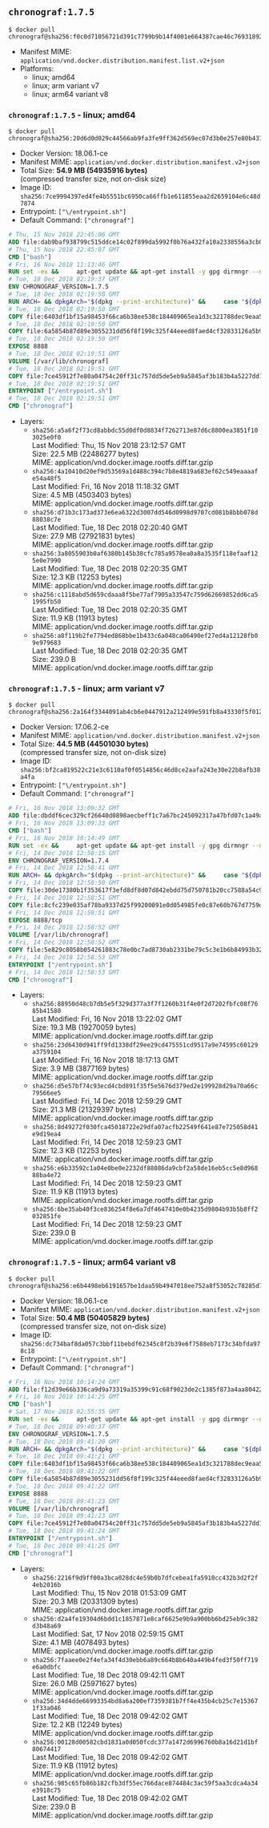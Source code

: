 ## `chronograf:1.7.5`

```console
$ docker pull chronograf@sha256:f0c0d71056721d391c7799b9b14f4001e664387cae46c7693189258cae8b59d6
```

-	Manifest MIME: `application/vnd.docker.distribution.manifest.list.v2+json`
-	Platforms:
	-	linux; amd64
	-	linux; arm variant v7
	-	linux; arm64 variant v8

### `chronograf:1.7.5` - linux; amd64

```console
$ docker pull chronograf@sha256:20d6d0d029c44566ab9fa3fe9ff362d569ec07d3b0e257e80b43776a79a586ab
```

-	Docker Version: 18.06.1-ce
-	Manifest MIME: `application/vnd.docker.distribution.manifest.v2+json`
-	Total Size: **54.9 MB (54935916 bytes)**  
	(compressed transfer size, not on-disk size)
-	Image ID: `sha256:7ce9994397ed4fe4b5551bc6950ca66ffb1e611855eaa2d2659104e6c48d7874`
-	Entrypoint: `["\/entrypoint.sh"]`
-	Default Command: `["chronograf"]`

```dockerfile
# Thu, 15 Nov 2018 22:45:06 GMT
ADD file:dab9baf938799c515ddce14c02f899da5992f0b76a432fa10a2338556a3cb04f in / 
# Thu, 15 Nov 2018 22:45:07 GMT
CMD ["bash"]
# Fri, 16 Nov 2018 11:13:46 GMT
RUN set -ex &&     apt-get update && apt-get install -y gpg dirmngr --no-install-recommends &&     rm -rf /var/lib/apt/lists/* &&     for key in         05CE15085FC09D18E99EFB22684A14CF2582E0C5 ;     do         gpg --keyserver ha.pool.sks-keyservers.net --recv-keys "$key" ||         gpg --keyserver pgp.mit.edu --recv-keys "$key" ||         gpg --keyserver keyserver.pgp.com --recv-keys "$key" ;     done
# Tue, 18 Dec 2018 02:19:37 GMT
ENV CHRONOGRAF_VERSION=1.7.5
# Tue, 18 Dec 2018 02:19:50 GMT
RUN ARCH= && dpkgArch="$(dpkg --print-architecture)" &&     case "${dpkgArch##*-}" in       amd64) ARCH='amd64';;       arm64) ARCH='arm64';;       armhf) ARCH='armhf';;       armel) ARCH='armel';;       *)     echo "Unsupported architecture: ${dpkgArch}"; exit 1;;     esac &&     set -x &&     apt-get update && apt-get install -y ca-certificates curl --no-install-recommends &&     rm -rf /var/lib/apt/lists/* &&     curl -SLO "https://dl.influxdata.com/chronograf/releases/chronograf_${CHRONOGRAF_VERSION}_${ARCH}.deb.asc" &&     curl -SLO "https://dl.influxdata.com/chronograf/releases/chronograf_${CHRONOGRAF_VERSION}_${ARCH}.deb" &&     gpg --batch --verify chronograf_${CHRONOGRAF_VERSION}_${ARCH}.deb.asc chronograf_${CHRONOGRAF_VERSION}_${ARCH}.deb &&     dpkg -i chronograf_${CHRONOGRAF_VERSION}_${ARCH}.deb &&     rm -f chronograf_${CHRONOGRAF_VERSION}_${ARCH}.deb* &&     apt-get purge -y --auto-remove $buildDeps
# Tue, 18 Dec 2018 02:19:50 GMT
COPY file:6403df1bf15a98453f66ca6b38ee538c184409065ea1d3c321788dec9eaa5c77 in /usr/share/chronograf/LICENSE 
# Tue, 18 Dec 2018 02:19:50 GMT
COPY file:6a5854b87d89e3055231dd56f8f199c325f44eeed8faed4cf32833126a5b9cd9 in /usr/share/chronograf/agpl-3.0.md 
# Tue, 18 Dec 2018 02:19:50 GMT
EXPOSE 8888
# Tue, 18 Dec 2018 02:19:51 GMT
VOLUME [/var/lib/chronograf]
# Tue, 18 Dec 2018 02:19:51 GMT
COPY file:7ce45912f7e80a04754c20ff31c757dd5de5eb9a5845af3b183b4a5227dd1c1e in /entrypoint.sh 
# Tue, 18 Dec 2018 02:19:51 GMT
ENTRYPOINT ["/entrypoint.sh"]
# Tue, 18 Dec 2018 02:19:51 GMT
CMD ["chronograf"]
```

-	Layers:
	-	`sha256:a5a6f2f73cd8abbdc55d0df0d8834f7262713e87d6c8800ea3851f103025e0f0`  
		Last Modified: Thu, 15 Nov 2018 23:12:57 GMT  
		Size: 22.5 MB (22486277 bytes)  
		MIME: application/vnd.docker.image.rootfs.diff.tar.gzip
	-	`sha256:4a10410d20ef9d53569a1d488c394c7b8e4819a683ef62c549eaaaafe54a48f5`  
		Last Modified: Fri, 16 Nov 2018 11:18:32 GMT  
		Size: 4.5 MB (4503403 bytes)  
		MIME: application/vnd.docker.image.rootfs.diff.tar.gzip
	-	`sha256:d71b3c173ad373e6ea6322d3007dd546d0998d9707cd081b8bbb078d88038c7e`  
		Last Modified: Tue, 18 Dec 2018 02:20:40 GMT  
		Size: 27.9 MB (27921831 bytes)  
		MIME: application/vnd.docker.image.rootfs.diff.tar.gzip
	-	`sha256:3a8055903b0af6380b145b38cfc785a9578ea0a8a3535f118efaaf125e0e7990`  
		Last Modified: Tue, 18 Dec 2018 02:20:35 GMT  
		Size: 12.3 KB (12253 bytes)  
		MIME: application/vnd.docker.image.rootfs.diff.tar.gzip
	-	`sha256:c1118abd5d659cdaaa8f5be77af7905a33547c759d62669852dd6ca51995fb50`  
		Last Modified: Tue, 18 Dec 2018 02:20:35 GMT  
		Size: 11.9 KB (11913 bytes)  
		MIME: application/vnd.docker.image.rootfs.diff.tar.gzip
	-	`sha256:a8f119b2fe7794ed868bbe1b433c6a048ca06490ef27ed4a12128fb09e979683`  
		Last Modified: Tue, 18 Dec 2018 02:20:35 GMT  
		Size: 239.0 B  
		MIME: application/vnd.docker.image.rootfs.diff.tar.gzip

### `chronograf:1.7.5` - linux; arm variant v7

```console
$ docker pull chronograf@sha256:2a164f3344091ab4cb6e0447912a212499e591fb8a43330f5f012c28e324f8be
```

-	Docker Version: 17.06.2-ce
-	Manifest MIME: `application/vnd.docker.distribution.manifest.v2+json`
-	Total Size: **44.5 MB (44501030 bytes)**  
	(compressed transfer size, not on-disk size)
-	Image ID: `sha256:bf2ca819522c21e3c6110af0f0514856c46d8ce2aafa243e30e22b8afb38a4fa`
-	Entrypoint: `["\/entrypoint.sh"]`
-	Default Command: `["chronograf"]`

```dockerfile
# Fri, 16 Nov 2018 13:09:32 GMT
ADD file:dbddf6cec329cf26640d0898aecbeff1c7a67bc245092317a47bfd07c1a49a2d in / 
# Fri, 16 Nov 2018 13:09:33 GMT
CMD ["bash"]
# Fri, 16 Nov 2018 18:14:49 GMT
RUN set -ex &&     apt-get update && apt-get install -y gpg dirmngr --no-install-recommends &&     rm -rf /var/lib/apt/lists/* &&     for key in         05CE15085FC09D18E99EFB22684A14CF2582E0C5 ;     do         gpg --keyserver ha.pool.sks-keyservers.net --recv-keys "$key" ||         gpg --keyserver pgp.mit.edu --recv-keys "$key" ||         gpg --keyserver keyserver.pgp.com --recv-keys "$key" ;     done
# Fri, 14 Dec 2018 12:58:15 GMT
ENV CHRONOGRAF_VERSION=1.7.4
# Fri, 14 Dec 2018 12:58:41 GMT
RUN ARCH= && dpkgArch="$(dpkg --print-architecture)" &&     case "${dpkgArch##*-}" in       amd64) ARCH='amd64';;       arm64) ARCH='arm64';;       armhf) ARCH='armhf';;       armel) ARCH='armel';;       *)     echo "Unsupported architecture: ${dpkgArch}"; exit 1;;     esac &&     set -x &&     apt-get update && apt-get install -y ca-certificates curl --no-install-recommends &&     rm -rf /var/lib/apt/lists/* &&     curl -SLO "https://dl.influxdata.com/chronograf/releases/chronograf_${CHRONOGRAF_VERSION}_${ARCH}.deb.asc" &&     curl -SLO "https://dl.influxdata.com/chronograf/releases/chronograf_${CHRONOGRAF_VERSION}_${ARCH}.deb" &&     gpg --batch --verify chronograf_${CHRONOGRAF_VERSION}_${ARCH}.deb.asc chronograf_${CHRONOGRAF_VERSION}_${ARCH}.deb &&     dpkg -i chronograf_${CHRONOGRAF_VERSION}_${ARCH}.deb &&     rm -f chronograf_${CHRONOGRAF_VERSION}_${ARCH}.deb* &&     apt-get purge -y --auto-remove $buildDeps
# Fri, 14 Dec 2018 12:58:50 GMT
COPY file:30de17380b1f353617f3efd8df8d07d842ebdd75d750781b20cc7588a54c918d in /usr/share/chronograf/LICENSE 
# Fri, 14 Dec 2018 12:58:51 GMT
COPY file:8cfc239e035af78ba9337d25f99200091e0d054985fe0c87e60b767d7759d99d in /usr/share/chronograf/agpl-3.0.md 
# Fri, 14 Dec 2018 12:58:51 GMT
EXPOSE 8888/tcp
# Fri, 14 Dec 2018 12:58:52 GMT
VOLUME [/var/lib/chronograf]
# Fri, 14 Dec 2018 12:58:52 GMT
COPY file:5e829c8058b054261083c78e0bc7ad8730ab2331be79c5c3e1b6b84993b3224b in /entrypoint.sh 
# Fri, 14 Dec 2018 12:58:53 GMT
ENTRYPOINT ["/entrypoint.sh"]
# Fri, 14 Dec 2018 12:58:53 GMT
CMD ["chronograf"]
```

-	Layers:
	-	`sha256:88950d48cb7db5e5f329d377a3f7f1260b31f4e0f2d7202fbfc08f7685b41580`  
		Last Modified: Fri, 16 Nov 2018 13:22:02 GMT  
		Size: 19.3 MB (19270059 bytes)  
		MIME: application/vnd.docker.image.rootfs.diff.tar.gzip
	-	`sha256:23d6430d941ff9fd1338df29ee29cd475551cd9517a9e74595c60129a3759104`  
		Last Modified: Fri, 16 Nov 2018 18:17:13 GMT  
		Size: 3.9 MB (3877169 bytes)  
		MIME: application/vnd.docker.image.rootfs.diff.tar.gzip
	-	`sha256:d5e57bf74c93ecd4cbd891f35f5e5676d379ed2e199928d29a70a66c79566ee5`  
		Last Modified: Fri, 14 Dec 2018 12:59:29 GMT  
		Size: 21.3 MB (21329397 bytes)  
		MIME: application/vnd.docker.image.rootfs.diff.tar.gzip
	-	`sha256:8d49272f030fca45018722e29dfa07acfb22549f641e87e725058d41e9d19ea4`  
		Last Modified: Fri, 14 Dec 2018 12:59:23 GMT  
		Size: 12.3 KB (12253 bytes)  
		MIME: application/vnd.docker.image.rootfs.diff.tar.gzip
	-	`sha256:e6b33592c1a04e0be0e2232df88086da9cbf2a58de16eb5cc5e8d96888ba4e72`  
		Last Modified: Fri, 14 Dec 2018 12:59:23 GMT  
		Size: 11.9 KB (11913 bytes)  
		MIME: application/vnd.docker.image.rootfs.diff.tar.gzip
	-	`sha256:6be35ab40f3ce836254f8e6a7df4647410e0b4235d9804b93b5b8ff2032851fe`  
		Last Modified: Fri, 14 Dec 2018 12:59:23 GMT  
		Size: 239.0 B  
		MIME: application/vnd.docker.image.rootfs.diff.tar.gzip

### `chronograf:1.7.5` - linux; arm64 variant v8

```console
$ docker pull chronograf@sha256:e6b4498eb6191657be1daa59b4947018ee752a8f53052c78285d7768de1b11e2
```

-	Docker Version: 18.06.1-ce
-	Manifest MIME: `application/vnd.docker.distribution.manifest.v2+json`
-	Total Size: **50.4 MB (50405829 bytes)**  
	(compressed transfer size, not on-disk size)
-	Image ID: `sha256:dc734baf8da057c3bbf11bebdf62345c8f2b39e6f7588eb7173c34bfda978c18`
-	Entrypoint: `["\/entrypoint.sh"]`
-	Default Command: `["chronograf"]`

```dockerfile
# Fri, 16 Nov 2018 10:14:24 GMT
ADD file:f12d39e66b336ca9d9a73319a35399c91c68f9023de2c1385f873a4aa804228b in / 
# Fri, 16 Nov 2018 10:14:25 GMT
CMD ["bash"]
# Sat, 17 Nov 2018 02:55:35 GMT
RUN set -ex &&     apt-get update && apt-get install -y gpg dirmngr --no-install-recommends &&     rm -rf /var/lib/apt/lists/* &&     for key in         05CE15085FC09D18E99EFB22684A14CF2582E0C5 ;     do         gpg --keyserver ha.pool.sks-keyservers.net --recv-keys "$key" ||         gpg --keyserver pgp.mit.edu --recv-keys "$key" ||         gpg --keyserver keyserver.pgp.com --recv-keys "$key" ;     done
# Tue, 18 Dec 2018 09:40:37 GMT
ENV CHRONOGRAF_VERSION=1.7.5
# Tue, 18 Dec 2018 09:41:20 GMT
RUN ARCH= && dpkgArch="$(dpkg --print-architecture)" &&     case "${dpkgArch##*-}" in       amd64) ARCH='amd64';;       arm64) ARCH='arm64';;       armhf) ARCH='armhf';;       armel) ARCH='armel';;       *)     echo "Unsupported architecture: ${dpkgArch}"; exit 1;;     esac &&     set -x &&     apt-get update && apt-get install -y ca-certificates curl --no-install-recommends &&     rm -rf /var/lib/apt/lists/* &&     curl -SLO "https://dl.influxdata.com/chronograf/releases/chronograf_${CHRONOGRAF_VERSION}_${ARCH}.deb.asc" &&     curl -SLO "https://dl.influxdata.com/chronograf/releases/chronograf_${CHRONOGRAF_VERSION}_${ARCH}.deb" &&     gpg --batch --verify chronograf_${CHRONOGRAF_VERSION}_${ARCH}.deb.asc chronograf_${CHRONOGRAF_VERSION}_${ARCH}.deb &&     dpkg -i chronograf_${CHRONOGRAF_VERSION}_${ARCH}.deb &&     rm -f chronograf_${CHRONOGRAF_VERSION}_${ARCH}.deb* &&     apt-get purge -y --auto-remove $buildDeps
# Tue, 18 Dec 2018 09:41:21 GMT
COPY file:6403df1bf15a98453f66ca6b38ee538c184409065ea1d3c321788dec9eaa5c77 in /usr/share/chronograf/LICENSE 
# Tue, 18 Dec 2018 09:41:22 GMT
COPY file:6a5854b87d89e3055231dd56f8f199c325f44eeed8faed4cf32833126a5b9cd9 in /usr/share/chronograf/agpl-3.0.md 
# Tue, 18 Dec 2018 09:41:22 GMT
EXPOSE 8888
# Tue, 18 Dec 2018 09:41:23 GMT
VOLUME [/var/lib/chronograf]
# Tue, 18 Dec 2018 09:41:23 GMT
COPY file:7ce45912f7e80a04754c20ff31c757dd5de5eb9a5845af3b183b4a5227dd1c1e in /entrypoint.sh 
# Tue, 18 Dec 2018 09:41:24 GMT
ENTRYPOINT ["/entrypoint.sh"]
# Tue, 18 Dec 2018 09:41:25 GMT
CMD ["chronograf"]
```

-	Layers:
	-	`sha256:2216f9d9ff00a3bca028dc4e59b0b7dfcebea1fa5910cc432b3d2f2f4eb2016b`  
		Last Modified: Thu, 15 Nov 2018 01:53:09 GMT  
		Size: 20.3 MB (20331309 bytes)  
		MIME: application/vnd.docker.image.rootfs.diff.tar.gzip
	-	`sha256:d2a4fe19304d6bdd1c1857871e8caf6625e9b9a900bb6bd25eb9c382d3b48a69`  
		Last Modified: Sat, 17 Nov 2018 02:59:15 GMT  
		Size: 4.1 MB (4078493 bytes)  
		MIME: application/vnd.docker.image.rootfs.diff.tar.gzip
	-	`sha256:7faaee0e2f4efa34f4d30ebb6a89c664b8b640a449b4fed3f50ff719e6a0dbfc`  
		Last Modified: Tue, 18 Dec 2018 09:42:11 GMT  
		Size: 26.0 MB (25971627 bytes)  
		MIME: application/vnd.docker.image.rootfs.diff.tar.gzip
	-	`sha256:34d4dde66993354bd8a6a200ef7359381b7ff4e435b4cb25c7e153671f33a046`  
		Last Modified: Tue, 18 Dec 2018 09:42:02 GMT  
		Size: 12.2 KB (12249 bytes)  
		MIME: application/vnd.docker.image.rootfs.diff.tar.gzip
	-	`sha256:00128d00582cbd1831a0d050fcdc377a1472d6996760b8a16d21d1bf80674417`  
		Last Modified: Tue, 18 Dec 2018 09:42:02 GMT  
		Size: 11.9 KB (11912 bytes)  
		MIME: application/vnd.docker.image.rootfs.diff.tar.gzip
	-	`sha256:985c65fb86b182cfb3df55ec766dace874484c3ac59f5aa3cdca4a34e3918c75`  
		Last Modified: Tue, 18 Dec 2018 09:42:02 GMT  
		Size: 239.0 B  
		MIME: application/vnd.docker.image.rootfs.diff.tar.gzip
